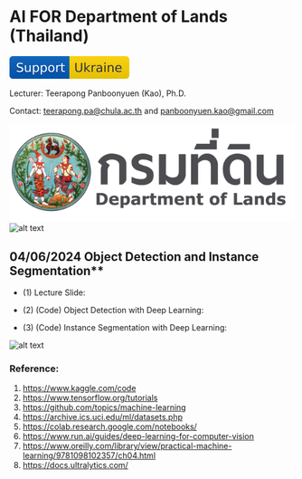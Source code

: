 # AI FOR Department of Lands (Thailand)

[![Support-Ukraine](https://raw.githubusercontent.com/kaopanboonyuen/2110446_DataScience_2021s2/main/img/Support-Ukraine-FFD500.svg)](https://supportukrainenow.org/)

Lecturer: Teerapong Panboonyuen (Kao), Ph.D.

Contact: teerapong.pa@chula.ac.th and panboonyuen.kao@gmail.com

![](https://github.com/kaopanboonyuen/ai_for_dept_of_lands/raw/main/img/lands_logo.png)
![alt text](https://www.oreilly.com/api/v2/epubs/9781098102357/files/assets/pmlc_0401.png "join ds")

## 04/06/2024 Object Detection and Instance Segmentation**

- (1) Lecture Slide: 

- (2) (Code) Object Detection with Deep Learning: 
- (3) (Code) Instance Segmentation with Deep Learning: 

![alt text](https://chaosmail.github.io/images/deep-learning/localizationVsDetection.png "join ds")

### Reference:

1. https://www.kaggle.com/code
2. https://www.tensorflow.org/tutorials
3. https://github.com/topics/machine-learning
4. https://archive.ics.uci.edu/ml/datasets.php
5. https://colab.research.google.com/notebooks/
6. https://www.run.ai/guides/deep-learning-for-computer-vision
7. https://www.oreilly.com/library/view/practical-machine-learning/9781098102357/ch04.html
8. https://docs.ultralytics.com/